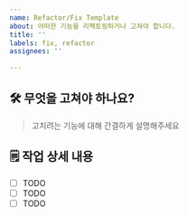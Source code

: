 ```yaml
---
name: Refactor/Fix Template
about: 어떠한 기능을 리펙토링하거나 고쳐야 합니다.
title: ''
labels: fix, refactor
assignees: ''

---
```


## 🛠️ 무엇을 고쳐야 하나요?

> 고치려는 기능에 대해 간결하게 설명해주세요

## 🗒️ 작업 상세 내용

- [ ] TODO
- [ ] TODO
- [ ] TODO
